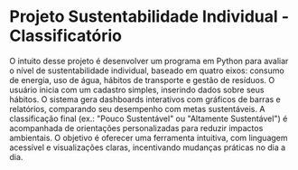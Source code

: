# Projeto Sustentabilidade Individual - Classificatório
 
O intuito desse  projeto é desenvolver um programa em Python para avaliar o nível de sustentabilidade individual, baseado em quatro eixos: consumo de energia, uso de água, hábitos de transporte e gestão de resíduos. O usuário inicia com um cadastro simples, inserindo dados sobre seus hábitos. O sistema gera dashboards interativos com gráficos de barras e relatórios, comparando seu desempenho com metas sustentáveis. A classificação final (ex.: "Pouco Sustentável" ou "Altamente Sustentável") é acompanhada de orientações personalizadas para reduzir impactos ambientais. O objetivo é oferecer uma ferramenta intuitiva, com linguagem acessível e visualizações claras, incentivando mudanças práticas no dia a dia.
